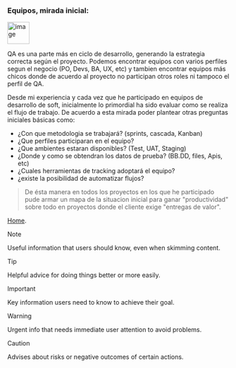 ### Equipos, mirada inicial:
<img width="50" height="50" alt="image" src="https://github.com/user-attachments/assets/5ba061e5-9606-43eb-abc6-e79ad4e49c3a" />

QA es una parte más en ciclo de desarrollo, generando la estrategia correcta según el proyecto.
Podemos encontrar equipos con varios perfiles segun el negocio (PO, Devs, BA, UX, etc) y tambien encontrar equipos más chicos donde de acuerdo al proyecto no participan otros roles ni tampoco el perfil de QA. 

Desde mi experiencia y cada vez que he participado en equipos de desarrollo de soft, inicialmente lo primordial ha sido evaluar como se realiza el flujo de trabajo. De acuerdo a esta mirada poder plantear otras preguntas iniciales básicas como: 

*   ¿Con que metodologia se trabajará? (sprints, cascada, Kanban)
*   ¿Que perfiles participaran en el equipo?
*   ¿Que ambientes estaran disponibles? (Test, UAT, Staging)
*   ¿Donde y como se obtendran los datos de prueba? (BB.DD, files, Apis, etc)
*   ¿Cuales herramientas de tracking adoptará el equipo?
*   ¿existe la posibilidad de automatizar flujos?

> De ésta manera en todos los proyectos en los que he participado pude armar un mapa de la situacion inicial para ganar "productividad" sobre todo en proyectos donde el cliente exige "entregas de valor". 


 [Home](./index.md).

> [!NOTE]
> Useful information that users should know, even when skimming content.

> [!TIP]
> Helpful advice for doing things better or more easily.

> [!IMPORTANT]
> Key information users need to know to achieve their goal.

> [!WARNING]
> Urgent info that needs immediate user attention to avoid problems.

> [!CAUTION]
> Advises about risks or negative outcomes of certain actions.


